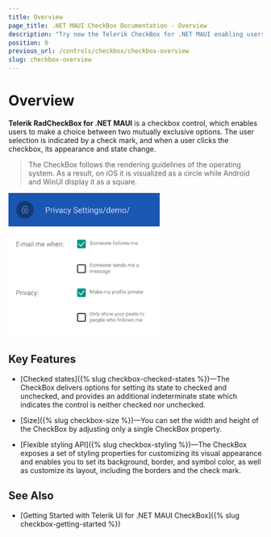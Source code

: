 ```yaml
---
title: Overview
page_title: .NET MAUI CheckBox Documentation - Overview
description: "Try now the Telerik CheckBox for .NET MAUI enabling users to make a choice between two mutually exclusive options."
position: 0
previous_url: /controls/checkbox/checkbox-overview
slug: checkbox-overview
---
```


# Overview

**Telerik RadCheckBox for .NET MAUI** is a checkbox control, which enables users to make a choice between two mutually exclusive options. The user selection is indicated by a check mark, and when a user clicks the checkbox, its appearance and state change.  

> The CheckBox follows the rendering guidelines of the operating system. As a result, on iOS it is visualized as a circle while Android and WinUI display it as a square.

![CheckBox Overview](images/checkbox-overview.png "CheckBox Overview")

## Key Features

* [Checked states]({% slug checkbox-checked-states %})&mdash;The CheckBox delivers options for setting its state to checked and unchecked, and provides an additional indeterminate state which indicates the control is neither checked nor unchecked.

* [Size]({% slug checkbox-size %})&mdash;You can set the width and height of the CheckBox by adjusting only a single CheckBox property.

* [Flexible styling API]({% slug checkbox-styling %})&mdash;The CheckBox exposes a set of styling properties for customizing its visual appearance and enables you to set its background, border, and symbol color, as well as customize its layout, including the borders and the check mark.

## See Also

- [Getting Started with Telerik UI for .NET MAUI CheckBox]({% slug checkbox-getting-started %})
